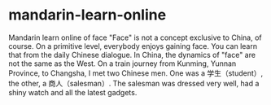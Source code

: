 mandarin-learn-online
=====================

Mandarin learn online of face "Face" is not a concept exclusive to China, of course. On a primitive level, everybody enjoys gaining face. You can learn that from the daily Chinese dialogue. In China, the dynamics of "face" are not the same as the West. On a train journey from Kunming, Yunnan Province, to Changsha, I met two Chinese men. One was a 学生（student）, the other, a 商人（salesman）. The salesman was dressed very well, had a shiny watch and all the latest gadgets.